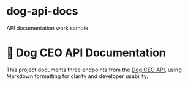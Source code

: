 # dog-api-docs
API documentation work sample

# 🐶 Dog CEO API Documentation

This project documents three endpoints from the [Dog CEO API](https://dog.ceo/dog-api/), using Markdown formatting for clarity and developer usability.
